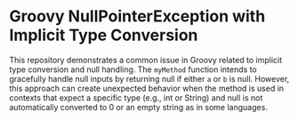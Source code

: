 # Groovy NullPointerException with Implicit Type Conversion

This repository demonstrates a common issue in Groovy related to implicit type conversion and null handling.  The `myMethod` function intends to gracefully handle null inputs by returning null if either `a` or `b` is null. However, this approach can create unexpected behavior when the method is used in contexts that expect a specific type (e.g., int or String) and null is not automatically converted to 0 or an empty string as in some languages.